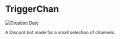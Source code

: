 # TriggerChan

[![Creation Date](https://img.shields.io/badge/created-may%202018-A642FF.svg?style=flat)](https://github.com/trigger-death/TriggerChan/commit/638e2cf83083e32d0a21cce7cf76b85c092fadc6)

A Discord bot made for a small selection of channels.
